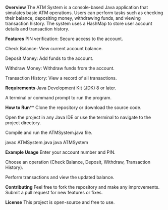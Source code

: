**Overview**
The ATM System is a console-based Java application that simulates basic ATM operations. Users can perform tasks such as checking their balance, depositing money, withdrawing funds, and viewing transaction history. The system uses a HashMap to store user account details and transaction history.

**Features**
PIN verification: Secure access to the account.

Check Balance: View current account balance.

Deposit Money: Add funds to the account.

Withdraw Money: Withdraw funds from the account.

Transaction History: View a record of all transactions.

**Requirements**
Java Development Kit (JDK) 8 or later.

A terminal or command prompt to run the program.

**How to Run****
Clone the repository or download the source code.

Open the project in any Java IDE or use the terminal to navigate to the project directory.

Compile and run the ATMSystem.java file.

javac ATMSystem.java
java ATMSystem

**Example Usage**
Enter your account number and PIN.

Choose an operation (Check Balance, Deposit, Withdraw, Transaction History).

Perform transactions and view the updated balance.

**Contributing**
Feel free to fork the repository and make any improvements. Submit a pull request for new features or fixes.

**License**
This project is open-source and free to use.


